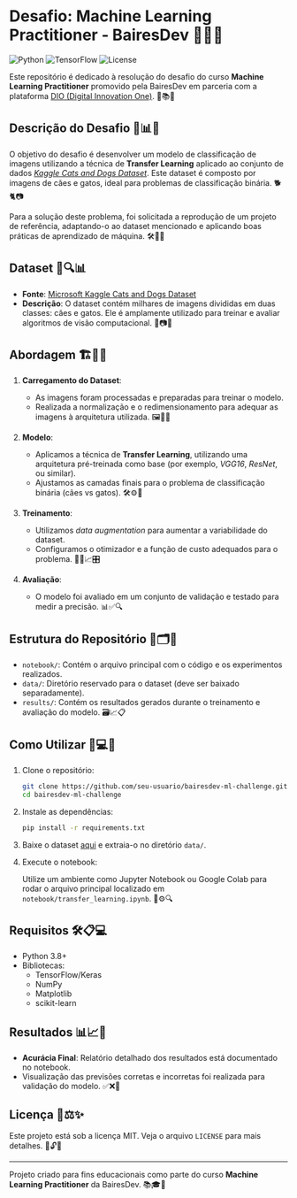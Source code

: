 # Desafio: Machine Learning Practitioner - BairesDev 🎯🐱🐶

![Python](https://img.shields.io/badge/Python-3.8%2B-blue)
![TensorFlow](https://img.shields.io/badge/TensorFlow-2.x-orange)
![License](https://img.shields.io/badge/License-MIT-green)

Este repositório é dedicado à resolução do desafio do curso **Machine Learning Practitioner** promovido pela BairesDev em parceria com a plataforma [DIO (Digital Innovation One)](https://www.dio.me/). 🚀📚✨

## Descrição do Desafio 🧠📊💡

O objetivo do desafio é desenvolver um modelo de classificação de imagens utilizando a técnica de **Transfer Learning** aplicado ao conjunto de dados [*Kaggle Cats and Dogs Dataset*](https://www.microsoft.com/en-us/download/details.aspx?id=54765). Este dataset é composto por imagens de cães e gatos, ideal para problemas de classificação binária. 🐕🐈📷

Para a solução deste problema, foi solicitada a reprodução de um projeto de referência, adaptando-o ao dataset mencionado e aplicando boas práticas de aprendizado de máquina. 🛠️📝🎯

## Dataset 📁🔍📊

- **Fonte**: [Microsoft Kaggle Cats and Dogs Dataset](https://www.microsoft.com/en-us/download/details.aspx?id=54765)
- **Descrição**: O dataset contém milhares de imagens divididas em duas classes: cães e gatos. Ele é amplamente utilizado para treinar e avaliar algoritmos de visão computacional. 🐾📷🧪

## Abordagem 🏗️🔬🤖

1. **Carregamento do Dataset**:
   - As imagens foram processadas e preparadas para treinar o modelo.
   - Realizada a normalização e o redimensionamento para adequar as imagens à arquitetura utilizada. 🖼️🧹📐

2. **Modelo**:
   - Aplicamos a técnica de **Transfer Learning**, utilizando uma arquitetura pré-treinada como base (por exemplo, *VGG16*, *ResNet*, ou similar).
   - Ajustamos as camadas finais para o problema de classificação binária (cães vs gatos). 🛠️⚙️🤖

3. **Treinamento**:
   - Utilizamos *data augmentation* para aumentar a variabilidade do dataset.
   - Configuramos o otimizador e a função de custo adequados para o problema. 🏋️‍♂️📈🎛️

4. **Avaliação**:
   - O modelo foi avaliado em um conjunto de validação e testado para medir a precisão. 📊✅🔍

## Estrutura do Repositório 📂🗂️📌

- `notebook/`: Contém o arquivo principal com o código e os experimentos realizados.
- `data/`: Diretório reservado para o dataset (deve ser baixado separadamente).
- `results/`: Contém os resultados gerados durante o treinamento e avaliação do modelo. 🗃️📈📋

## Como Utilizar 🤔💻🔧

1. Clone o repositório:

   ```bash
   git clone https://github.com/seu-usuario/bairesdev-ml-challenge.git
   cd bairesdev-ml-challenge
   ```

2. Instale as dependências:

   ```bash
   pip install -r requirements.txt
   ```

3. Baixe o dataset [aqui](https://www.microsoft.com/en-us/download/details.aspx?id=54765) e extraia-o no diretório `data/`.

4. Execute o notebook:

   Utilize um ambiente como Jupyter Notebook ou Google Colab para rodar o arquivo principal localizado em `notebook/transfer_learning.ipynb`. 📓⚙️🔍

## Requisitos 🛠️📋💻

- Python 3.8+
- Bibliotecas:
  - TensorFlow/Keras
  - NumPy
  - Matplotlib
  - scikit-learn

## Resultados 📊📈🎉

- **Acurácia Final**: Relatório detalhado dos resultados está documentado no notebook.
- Visualização das previsões corretas e incorretas foi realizada para validação do modelo. ✅❌📸

## Licença 📜⚖️✨

Este projeto está sob a licença MIT. Veja o arquivo `LICENSE` para mais detalhes. 📝🔓📂

---

Projeto criado para fins educacionais como parte do curso **Machine Learning Practitioner** da BairesDev. 📚🎓🌟

